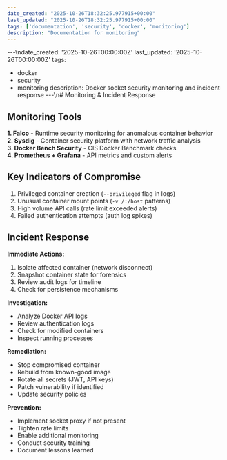 ```yaml
---
date_created: "2025-10-26T18:32:25.977915+00:00"
last_updated: "2025-10-26T18:32:25.977915+00:00"
tags: ['documentation', 'security', 'docker', 'monitoring']
description: "Documentation for monitoring"
---
```


---\ndate_created: '2025-10-26T00:00:00Z'
last_updated: '2025-10-26T00:00:00Z'
tags:
- docker
- security
- monitoring
description: Docker socket security monitoring and incident response
---\n# Monitoring & Incident Response

## Monitoring Tools

**1. Falco** - Runtime security monitoring for anomalous container behavior  
**2. Sysdig** - Container security platform with network traffic analysis  
**3. Docker Bench Security** - CIS Docker Benchmark checks  
**4. Prometheus + Grafana** - API metrics and custom alerts

## Key Indicators of Compromise

1. Privileged container creation (`--privileged` flag in logs)
2. Unusual container mount points (`-v /:/host` patterns)
3. High volume API calls (rate limit exceeded alerts)
4. Failed authentication attempts (auth log spikes)

## Incident Response

**Immediate Actions:**

1. Isolate affected container (network disconnect)
2. Snapshot container state for forensics
3. Review audit logs for timeline
4. Check for persistence mechanisms

**Investigation:**

- Analyze Docker API logs
- Review authentication logs
- Check for modified containers
- Inspect running processes

**Remediation:**

- Stop compromised container
- Rebuild from known-good image
- Rotate all secrets (JWT, API keys)
- Patch vulnerability if identified
- Update security policies

**Prevention:**

- Implement socket proxy if not present
- Tighten rate limits
- Enable additional monitoring
- Conduct security training
- Document lessons learned
